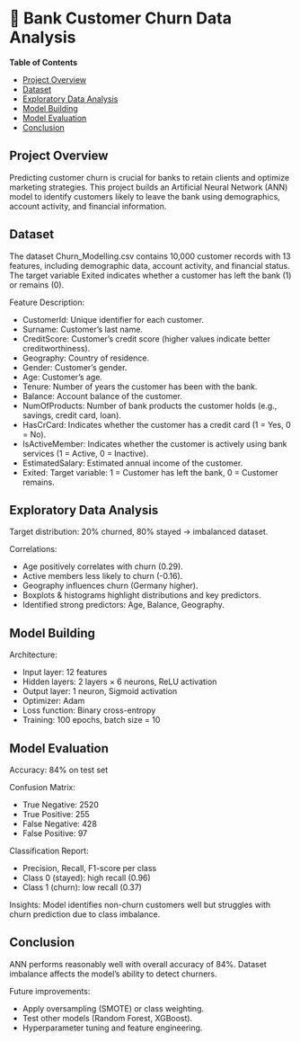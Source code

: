 # 🏦 Bank Customer Churn Data Analysis


**Table of Contents**

- [Project Overview](#project-overview)
- [Dataset](#dataset)
- [Exploratory Data Analysis](#exploratory-data-analysis)
- [Model Building](#model-building)
- [Model Evaluation](#model-evaluation)
- [Conclusion](#conclusion)


## Project Overview

Predicting customer churn is crucial for banks to retain clients and optimize marketing strategies. This project builds an Artificial Neural Network (ANN) model to identify customers likely to leave the bank using demographics, account activity, and financial information.

## Dataset

The dataset Churn_Modelling.csv contains 10,000 customer records with 13 features, including demographic data, account activity, and financial status. The target variable Exited indicates whether a customer has left the bank (1) or remains (0).

Feature Description:
- CustomerId: Unique identifier for each customer.
- Surname: Customer’s last name.
- CreditScore: Customer’s credit score (higher values indicate better creditworthiness).
- Geography: Country of residence.
- Gender: Customer’s gender.
- Age: Customer’s age.
- Tenure: Number of years the customer has been with the bank.
- Balance: Account balance of the customer.
- NumOfProducts: Number of bank products the customer holds (e.g., savings, credit card, loan).
- HasCrCard: Indicates whether the customer has a credit card (1 = Yes, 0 = No).
- IsActiveMember: Indicates whether the customer is actively using bank services (1 = Active, 0 = Inactive).
- EstimatedSalary: Estimated annual income of the customer.
- Exited: Target variable: 1 = Customer has left the bank, 0 = Customer remains.

## Exploratory Data Analysis
Target distribution: 20% churned, 80% stayed → imbalanced dataset.

Correlations:
- Age positively correlates with churn (0.29).
- Active members less likely to churn (-0.16).
- Geography influences churn (Germany higher).
- Boxplots & histograms highlight distributions and key predictors.
- Identified strong predictors: Age, Balance, Geography.

## Model Building
Architecture:
- Input layer: 12 features
- Hidden layers: 2 layers × 6 neurons, ReLU activation
- Output layer: 1 neuron, Sigmoid activation
- Optimizer: Adam
- Loss function: Binary cross-entropy
- Training: 100 epochs, batch size = 10

## Model Evaluation
Accuracy: 84% on test set

Confusion Matrix:
- True Negative: 2520
- True Positive: 255
- False Negative: 428
- False Positive: 97

Classification Report:
- Precision, Recall, F1-score per class
- Class 0 (stayed): high recall (0.96)
- Class 1 (churn): low recall (0.37)

Insights: Model identifies non-churn customers well but struggles with churn prediction due to class imbalance.

## Conclusion
ANN performs reasonably well with overall accuracy of 84%.
Dataset imbalance affects the model’s ability to detect churners.

Future improvements:
- Apply oversampling (SMOTE) or class weighting.
- Test other models (Random Forest, XGBoost).
- Hyperparameter tuning and feature engineering.
